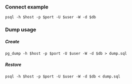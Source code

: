 ### Connect example
```shell
psql -h $host -p $port -U $user -W -d $db
```

### Dump usage

##### Create
```shell
pg_dump -h $host -p $port -U $user -W -d $db > dump.sql
```

##### Restore
```shell
psql -h $host -p $port -U $user -W -d $db < dump.sql
```
